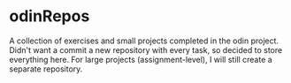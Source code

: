 # odinRepos
A collection of exercises and small projects completed in the odin project. Didn't want a commit a new repository with every task, so decided to store everything here. For large projects (assignment-level), I will still create a separate repository. 
